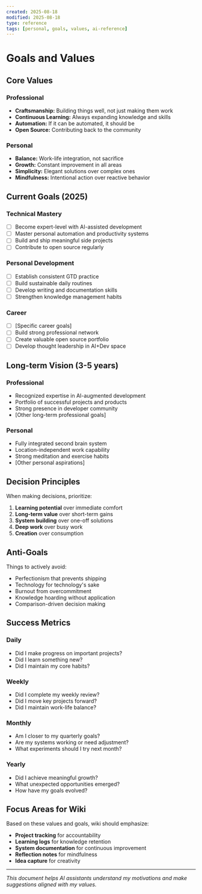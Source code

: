 ```yaml
---
created: 2025-08-18
modified: 2025-08-18
type: reference
tags: [personal, goals, values, ai-reference]
---
```


# Goals and Values

## Core Values
### Professional
- **Craftsmanship:** Building things well, not just making them work
- **Continuous Learning:** Always expanding knowledge and skills
- **Automation:** If it can be automated, it should be
- **Open Source:** Contributing back to the community

### Personal
- **Balance:** Work-life integration, not sacrifice
- **Growth:** Constant improvement in all areas
- **Simplicity:** Elegant solutions over complex ones
- **Mindfulness:** Intentional action over reactive behavior

## Current Goals (2025)
### Technical Mastery
- [ ] Become expert-level with AI-assisted development
- [ ] Master personal automation and productivity systems
- [ ] Build and ship meaningful side projects
- [ ] Contribute to open source regularly

### Personal Development  
- [ ] Establish consistent GTD practice
- [ ] Build sustainable daily routines
- [ ] Develop writing and documentation skills
- [ ] Strengthen knowledge management habits

### Career
- [ ] [Specific career goals]
- [ ] Build strong professional network
- [ ] Create valuable open source portfolio
- [ ] Develop thought leadership in AI+Dev space

## Long-term Vision (3-5 years)
### Professional
- Recognized expertise in AI-augmented development
- Portfolio of successful projects and products
- Strong presence in developer community
- [Other long-term professional goals]

### Personal
- Fully integrated second brain system
- Location-independent work capability
- Strong meditation and exercise habits
- [Other personal aspirations]

## Decision Principles
When making decisions, prioritize:
1. **Learning potential** over immediate comfort
2. **Long-term value** over short-term gains
3. **System building** over one-off solutions
4. **Deep work** over busy work
5. **Creation** over consumption

## Anti-Goals
Things to actively avoid:
- Perfectionism that prevents shipping
- Technology for technology's sake
- Burnout from overcommitment
- Knowledge hoarding without application
- Comparison-driven decision making

## Success Metrics
### Daily
- Did I make progress on important projects?
- Did I learn something new?
- Did I maintain my core habits?

### Weekly
- Did I complete my weekly review?
- Did I move key projects forward?
- Did I maintain work-life balance?

### Monthly
- Am I closer to my quarterly goals?
- Are my systems working or need adjustment?
- What experiments should I try next month?

### Yearly
- Did I achieve meaningful growth?
- What unexpected opportunities emerged?
- How have my goals evolved?

## Focus Areas for Wiki
Based on these values and goals, wiki should emphasize:
- **Project tracking** for accountability
- **Learning logs** for knowledge retention
- **System documentation** for continuous improvement
- **Reflection notes** for mindfulness
- **Idea capture** for creativity

---
*This document helps AI assistants understand my motivations and make suggestions aligned with my values.*